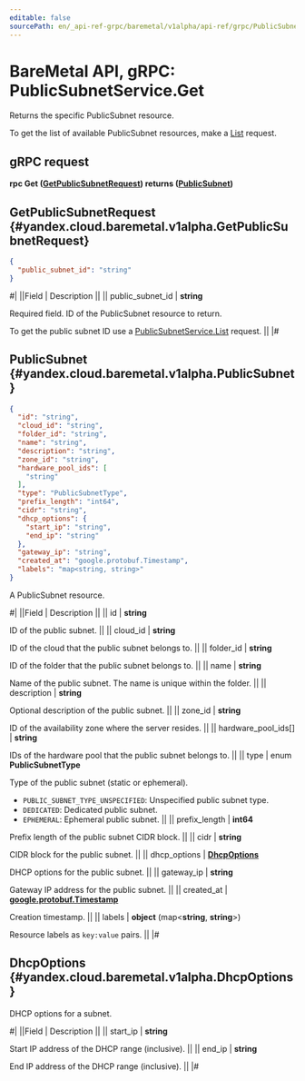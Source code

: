 ```yaml
---
editable: false
sourcePath: en/_api-ref-grpc/baremetal/v1alpha/api-ref/grpc/PublicSubnet/get.md
---
```


# BareMetal API, gRPC: PublicSubnetService.Get

Returns the specific PublicSubnet resource.

To get the list of available PublicSubnet resources, make a [List](/docs/baremetal/api-ref/grpc/PublicSubnet/list#List) request.

## gRPC request

**rpc Get ([GetPublicSubnetRequest](#yandex.cloud.baremetal.v1alpha.GetPublicSubnetRequest)) returns ([PublicSubnet](#yandex.cloud.baremetal.v1alpha.PublicSubnet))**

## GetPublicSubnetRequest {#yandex.cloud.baremetal.v1alpha.GetPublicSubnetRequest}

```json
{
  "public_subnet_id": "string"
}
```

#|
||Field | Description ||
|| public_subnet_id | **string**

Required field. ID of the PublicSubnet resource to return.

To get the public subnet ID use a [PublicSubnetService.List](/docs/baremetal/api-ref/grpc/PublicSubnet/list#List) request. ||
|#

## PublicSubnet {#yandex.cloud.baremetal.v1alpha.PublicSubnet}

```json
{
  "id": "string",
  "cloud_id": "string",
  "folder_id": "string",
  "name": "string",
  "description": "string",
  "zone_id": "string",
  "hardware_pool_ids": [
    "string"
  ],
  "type": "PublicSubnetType",
  "prefix_length": "int64",
  "cidr": "string",
  "dhcp_options": {
    "start_ip": "string",
    "end_ip": "string"
  },
  "gateway_ip": "string",
  "created_at": "google.protobuf.Timestamp",
  "labels": "map<string, string>"
}
```

A PublicSubnet resource.

#|
||Field | Description ||
|| id | **string**

ID of the public subnet. ||
|| cloud_id | **string**

ID of the cloud that the public subnet belongs to. ||
|| folder_id | **string**

ID of the folder that the public subnet belongs to. ||
|| name | **string**

Name of the public subnet.
The name is unique within the folder. ||
|| description | **string**

Optional description of the public subnet. ||
|| zone_id | **string**

ID of the availability zone where the server resides. ||
|| hardware_pool_ids[] | **string**

IDs of the hardware pool that the public subnet belongs to. ||
|| type | enum **PublicSubnetType**

Type of the public subnet (static or ephemeral).

- `PUBLIC_SUBNET_TYPE_UNSPECIFIED`: Unspecified public subnet type.
- `DEDICATED`: Dedicated public subnet.
- `EPHEMERAL`: Ephemeral public subnet. ||
|| prefix_length | **int64**

Prefix length of the public subnet CIDR block. ||
|| cidr | **string**

CIDR block for the public subnet. ||
|| dhcp_options | **[DhcpOptions](#yandex.cloud.baremetal.v1alpha.DhcpOptions)**

DHCP options for the public subnet. ||
|| gateway_ip | **string**

Gateway IP address for the public subnet. ||
|| created_at | **[google.protobuf.Timestamp](https://developers.google.com/protocol-buffers/docs/reference/google.protobuf#timestamp)**

Creation timestamp. ||
|| labels | **object** (map<**string**, **string**>)

Resource labels as `key:value` pairs. ||
|#

## DhcpOptions {#yandex.cloud.baremetal.v1alpha.DhcpOptions}

DHCP options for a subnet.

#|
||Field | Description ||
|| start_ip | **string**

Start IP address of the DHCP range (inclusive). ||
|| end_ip | **string**

End IP address of the DHCP range (inclusive). ||
|#